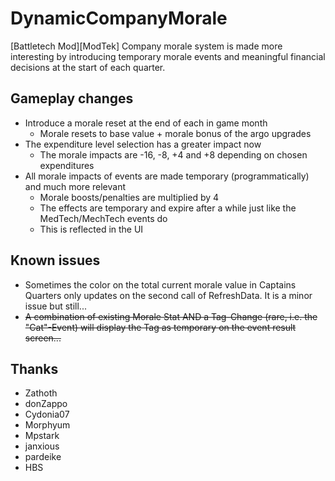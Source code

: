 # DynamicCompanyMorale

[Battletech Mod][ModTek] Company morale system is made more interesting by introducing temporary morale events and meaningful financial decisions at the start of each quarter.

## Gameplay changes
* Introduce a morale reset at the end of each in game month
  * Morale resets to base value + morale bonus of the argo upgrades
* The expenditure level selection has a greater impact now
  * The morale impacts are -16, -8, +4 and +8 depending on chosen expenditures
* All morale impacts of events are made temporary (programmatically) and much more relevant
  * Morale boosts/penalties are multiplied by 4
  * The effects are temporary and expire after a while just like the MedTech/MechTech events do
  * This is reflected in the UI

## Known issues
* Sometimes the color on the total current morale value in Captains Quarters only updates on the second call of RefreshData. It is a minor issue but still...
* ~~A combination of existing Morale Stat AND a Tag-Change (rare, i.e. the "Cat"-Event) will display the Tag as temporary on the event result screen...~~

## Thanks
* Zathoth
* donZappo
* Cydonia07
* Morphyum
* Mpstark
* janxious
* pardeike
* HBS
